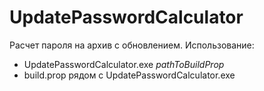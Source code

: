 # UpdatePasswordCalculator
Расчет пароля на архив с обновлением. Использование:
   * UpdatePasswordCalculator.exe *pathToBuildProp*
   * build.prop рядом c UpdatePasswordCalculator.exe
